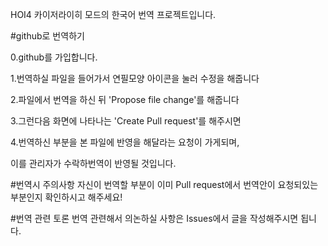 HOI4 카이저라이히 모드의 한국어 번역 프로젝트입니다.

#github로 번역하기

0.github를 가입합니다.

1.번역하실 파일을 들어가서 연필모양 아이콘을 눌러 수정을 해줍니다

2.파일에서 번역을 하신 뒤 'Propose file change'를 해줍니다

3.그런다음 화면에 나타나는 'Create Pull request'를 해주시면

4.번역하신 부분을 본 파일에 반영을 해달라는 요청이 가게되며, 

이를 관리자가 수락하번역이 반영될 것입니다.

#번역시 주의사항
자신이 번역할 부분이 이미 Pull request에서 번역안이 요청되있는 부분인지 확인하시고 해주세요!

#번역 관련 토론
번역 관련해서 의논하실 사항은 Issues에서 글을 작성해주시면 됩니다.
